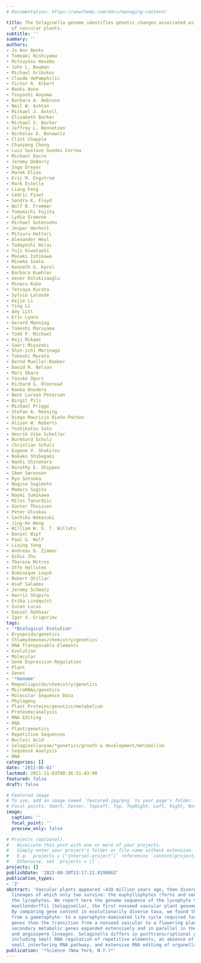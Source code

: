 ```yaml
---
# Documentation: https://wowchemy.com/docs/managing-content/

title: The Selaginella genome identifies genetic changes associated with the evolution
  of vascular plants.
subtitle: ''
summary: ''
authors:
- Jo Ann Banks
- Tomoaki Nishiyama
- Mitsuyasu Hasebe
- John L. Bowman
- Michael Gribskov
- Claude dePamphilis
- Victor A. Albert
- Naoki Aono
- Tsuyoshi Aoyama
- Barbara A. Ambrose
- Neil W. Ashton
- Michael J. Axtell
- Elizabeth Barker
- Michael S. Barker
- Jeffrey L. Bennetzen
- Nicholas D. Bonawitz
- Clint Chapple
- Chaoyang Cheng
- Luiz Gustavo Guedes Correa
- Michael Dacre
- Jeremy DeBarry
- Ingo Dreyer
- Marek Elias
- Eric M. Engstrom
- Mark Estelle
- Liang Feng
- Cédric Finet
- Sandra K. Floyd
- Wolf B. Frommer
- Tomomichi Fujita
- Lydia Gramzow
- Michael Gutensohn
- Jesper Harholt
- Mitsuru Hattori
- Alexander Heyl
- Tadayoshi Hirai
- Yuji Hiwatashi
- Masaki Ishikawa
- Mineko Iwata
- Kenneth G. Karol
- Barbara Koehler
- Uener Kolukisaoglu
- Minoru Kubo
- Tetsuya Kurata
- Sylvie Lalonde
- Kejie Li
- Ying Li
- Amy Litt
- Eric Lyons
- Gerard Manning
- Takeshi Maruyama
- Todd P. Michael
- Koji Mikami
- Saori Miyazaki
- Shin-ichi Morinaga
- Takashi Murata
- Bernd Mueller-Roeber
- David R. Nelson
- Mari Obara
- Yasuko Oguri
- Richard G. Olmstead
- Naoko Onodera
- Bent Larsen Petersen
- Birgit Pils
- Michael Prigge
- Stefan A. Rensing
- Diego Mauricio Riaño-Pachón
- Alison W. Roberts
- Yoshikatsu Sato
- Henrik Vibe Scheller
- Burkhard Schulz
- Christian Schulz
- Eugene V. Shakirov
- Nakako Shibagaki
- Naoki Shinohara
- Dorothy E. Shippen
- Iben Sørensen
- Ryo Sotooka
- Nagisa Sugimoto
- Mamoru Sugita
- Naomi Sumikawa
- Milos Tanurdzic
- Günter Theissen
- Peter Ulvskov
- Sachiko Wakazuki
- Jing-Ke Weng
- William W. G. T. Willats
- Daniel Wipf
- Paul G. Wolf
- Lixing Yang
- Andreas D. Zimmer
- Qihui Zhu
- Therese Mitros
- Uffe Hellsten
- Dominique Loqué
- Robert Otillar
- Asaf Salamov
- Jeremy Schmutz
- Harris Shapiro
- Erika Lindquist
- Susan Lucas
- Daniel Rokhsar
- Igor V. Grigoriev
tags:
- '*Biological Evolution'
- Bryopsida/genetics
- Chlamydomonas/chemistry/genetics
- DNA Transposable Elements
- Evolution
- Molecular
- Gene Expression Regulation
- Plant
- Genes
- '*Genome'
- Magnoliopsida/chemistry/genetics
- MicroRNAs/genetics
- Molecular Sequence Data
- Phylogeny
- Plant Proteins/genetics/metabolism
- Proteome/analysis
- RNA Editing
- RNA
- Plant/genetics
- Repetitive Sequences
- Nucleic Acid
- Selaginellaceae/*genetics/growth & development/metabolism
- Sequence Analysis
- DNA
categories: []
date: '2011-05-01'
lastmod: 2021-11-03T00:16:51-03:00
featured: false
draft: false

# Featured image
# To use, add an image named `featured.jpg/png` to your page's folder.
# Focal points: Smart, Center, TopLeft, Top, TopRight, Left, Right, BottomLeft, Bottom, BottomRight.
image:
  caption: ''
  focal_point: ''
  preview_only: false

# Projects (optional).
#   Associate this post with one or more of your projects.
#   Simply enter your project's folder or file name without extension.
#   E.g. `projects = ["internal-project"]` references `content/project/deep-learning/index.md`.
#   Otherwise, set `projects = []`.
projects: []
publishDate: '2022-08-30T13:17:13.819806Z'
publication_types:
- '2'
abstract: 'Vascular plants appeared ~410 million years ago, then diverged into several
  lineages of which only two survive: the euphyllophytes (ferns and seed plants) and
  the lycophytes. We report here the genome sequence of the lycophyte Selaginella
  moellendorffii (Selaginella), the first nonseed vascular plant genome reported.
  By comparing gene content in evolutionarily diverse taxa, we found that the transition
  from a gametophyte- to a sporophyte-dominated life cycle required far fewer new
  genes than the transition from a nonseed vascular to a flowering plant, whereas
  secondary metabolic genes expanded extensively and in parallel in the lycophyte
  and angiosperm lineages. Selaginella differs in posttranscriptional gene regulation,
  including small RNA regulation of repetitive elements, an absence of the trans-acting
  small interfering RNA pathway, and extensive RNA editing of organellar genes.'
publication: '*Science (New York, N.Y.)*'
---
```

